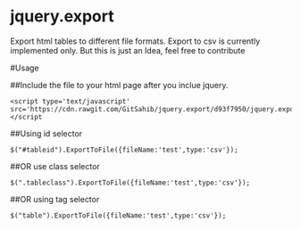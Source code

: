 # jquery.export
Export html tables to different file formats.
Export to csv is currently implemented only.
But this is just an Idea, feel free to contribute

#Usage

##Include the file to your html page after you inclue jquery.
	
	<script type='text/javascript' src='https://cdn.rawgit.com/GitSahib/jquery.export/d93f7950/jquery.export.js'></script
##Using id selector

	$("#tableid").ExportToFile({fileName:'test',type:'csv'});
##OR use class selector

	$(".tableclass").ExportToFile({fileName:'test',type:'csv'});
##OR using tag selector

	$("table").ExportToFile({fileName:'test',type:'csv'});
